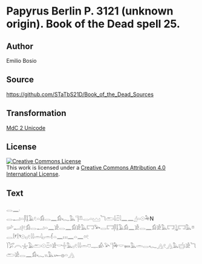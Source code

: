# Papyrus Berlin P. 3121 (unknown origin). Book of the Dead spell 25.

## Author 

Emilio Bosio

## Source 

https://github.com/STaTbS21D/Book_of_the_Dead_Sources

## Transformation 

[MdC 2 Unicode](https://statbs21d.github.io/mdc2unicode.html)

## License 

<a rel="license" href="http://creativecommons.org/licenses/by/4.0/"><img alt="Creative Commons License" style="border-width:0" src="https://i.creativecommons.org/l/by/4.0/88x31.png" /></a><br />This work is licensed under a <a rel="license" href="http://creativecommons.org/licenses/by/4.0/">Creative Commons Attribution 4.0 International License</a>.

## Text 

<hiero><rubrum>𓂋𓈖𓏺</rubrum><br>
<rubrum>𓂋𓂝𓏏𓋴𓆼𓄿𓏲𓏏𓀁𓂋𓈖𓀁𓆑𓅓𓊹𓌨𓂋𓏏𓈉𓆓𓂧𓌃𓏺𓏫𓇋𓈖𓈖</rubrum>𓊨𓏏𓇳𓅆N<br>
𓌷𓂝𓊤𓏲𓀁𓂋𓂝𓏏𓈖𓀀𓂋𓈖𓀁𓀀𓅓𓉐𓅨𓂋𓉐𓋴𓆼𓄿𓀁𓈖𓀀𓂋𓈖𓀁𓀀𓅓𓉐𓊮𓉐𓅓𓎼𓂋𓎛⸢𓎛⸣𓇳𓏺𓊪𓏲𓇋𓇋𓏛𓇋𓊪𓏛𓆳𓏏𓈖𓏥𓈖𓏏𓈖𓏌𓏲<br>
𓌙𓅯𓇹𓇼𓄿𓂧𓇳𓏺𓏫𓏌𓀀𓎡𓏶𓅓𓊪𓏲𓇋𓇋𓏛𓈞𓊃𓀉𓅪𓊹𓅆𓎟𓍃𓅓𓏛𓂋𓆑𓂻𓏲𓂻𓅓𓐠𓏺𓀀𓆓𓂧𓀀𓂋𓈖𓀁𓆑𓏭𓅓𓆱𓐍𓏏𓂻<br></hiero>